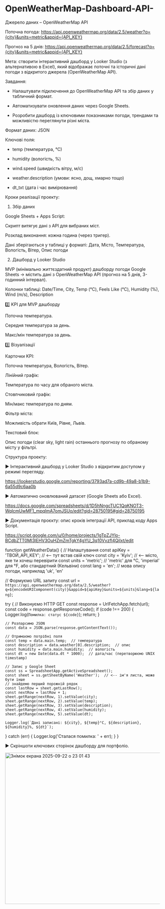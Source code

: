 # OpenWeatherMap-Dashboard-API-
Джерело даних – OpenWeatherMap API

Поточна погода: https://api.openweathermap.org/data/2.5/weather?q={city}&units=metric&appid={API_KEY}

Прогноз на 5 днів: https://api.openweathermap.org/data/2.5/forecast?q={city}&units=metric&appid={API_KEY}

Мета: створити інтерактивний дашборд у Looker Studio (з альтернативою в Excel), який відображає поточні та історичні дані погоди з відкритого джерела (OpenWeatherMap API).

Завдання: 
- Налаштувати підключення до OpenWeatherMap API та збір даних у табличний формат.

- Автоматизувати оновлення даних через Google Sheets.

- Розробити дашборд із ключовими показниками погоди, трендами та можливістю переглянути різні міста.

Формат даних: JSON

Ключові поля:

- temp (температура, °C)

- humidity (вологість, %)

- wind.speed (швидкість вітру, м/с)

- weather.description (умови: ясно, дощ, хмарно тощо)

- dt_txt (дата і час вимірювання)

Кроки реалізації проекту:
1. Збір даних

Google Sheets + Apps Script:

Скрипт витягує дані з API для вибраних міст.

Розклад виконання: кожна година (через тригер).

Дані зберігаються у таблиці у форматі:
Дата, Місто, Температура, Вологість, Вітер, Опис погоди

2. Дашборд у Looker Studio

MVP (мінімально життєздатний продукт) дашборду погоди
Google Sheets → містить дані з OpenWeatherMap API (прогноз на 5 днів, 3-годинний інтервал).

Колонки таблиці:
Date/Time, City, Temp (°C), Feels Like (°C), Humidity (%), Wind (m/s), Description

2️⃣ KPI для MVP дашборду

Поточна температура.

Середня температура за день.

Макс/мін температура за день.


3️⃣ Візуалізації

Карточки KPI:

Поточна температура, Вологість, Вітер.

Лінійний графік:

Температура по часу для обраного міста.

Стовпчиковий графік:

Мін/макс температура по дням.

Фільтр міста:

Можливість обрати Київ, Рівне, Львів.

Текстовий блок:

Опис погоди (clear sky, light rain) останнього прогнозу по обраному місту у фільтрі.

Структура проекту:

▶ Інтерактивний дашборд у Looker Studio з відкритим доступом у режимі перегляду.

https://lookerstudio.google.com/reporting/3793ad7a-cd9b-49a8-b1b9-6a55d9c6aa0b

▶ Автоматично оновлюваний датасет (Google Sheets або Excel).

https://docs.google.com/spreadsheets/d/1D5hNngcTUC1QqKNOT3-WqlcmUwMF1_mpqlmA7omJSUo/edit?gid=28750195#gid=28750195

▶ Документація проєкту: опис кроків інтеграції API, приклад коду Apps Script.

https://script.google.com/u/0/home/projects/1gTpZJYlo-BCdbZTT0MI3lEHV3OuHZmZmTgkY4gYU_3q10VvzfI4QjIxt/edit

function getWeatherData() {
  // Налаштування
  const apiKey = 'ТВОЙ_API_KEY';  // <-- тут встав свій ключ
  const city = 'Kyiv';           // <-- місто, яке ти хочеш перевірити
  const units = 'metric';        // 'metric' для °C, 'imperial' для °F, або стандартний (Кельвіни)
  const lang = 'en';             // мова опису погоди, наприклад 'uk', 'en'

  // Формуємо URL запиту
  const url = `https://api.openweathermap.org/data/2.5/weather?q=${encodeURIComponent(city)}&appid=${apiKey}&units=${units}&lang=${lang}`;

  try {
    // Виконуємо HTTP GET
    const response = UrlFetchApp.fetch(url);
    const code = response.getResponseCode();
    if (code !== 200) {
      Logger.log(`Помилка: статус ${code}`);
      return;
    }

    // Розпарсимо JSON
    const data = JSON.parse(response.getContentText());

    // Отримаємо потрібні поля
    const temp = data.main.temp;  // температура
    const description = data.weather[0].description;  // опис
    const humidity = data.main.humidity;  // вологість
    const dt = new Date(data.dt * 1000);  // дата/час (перетворюємо UNIX timestamp)
    
    // Запис у Google Sheet
    const ss = SpreadsheetApp.getActiveSpreadsheet();
    const sheet = ss.getSheetByName('Weather');  // <-- ім'я листа, може бути інше
    // знайдемо перший порожній рядок
    const lastRow = sheet.getLastRow();
    const nextRow = lastRow + 1;
    sheet.getRange(nextRow, 1).setValue(city);
    sheet.getRange(nextRow, 2).setValue(temp);
    sheet.getRange(nextRow, 3).setValue(description);
    sheet.getRange(nextRow, 4).setValue(humidity);
    sheet.getRange(nextRow, 5).setValue(dt);

    Logger.log(`Дані записані: ${city}, ${temp}°C, ${description}, ${humidity}%, ${dt}`);
  } catch (err) {
    Logger.log('Сталася помилка: ' + err);
  }
}


▶ Скріншоти ключових сторінок дашборду для портфоліо.

<img width="786" height="491" alt="Знімок екрана 2025-09-22 о 23 01 43" src="https://github.com/user-attachments/assets/cef9f3cd-ea56-43b5-a373-b81e34142f26" />


